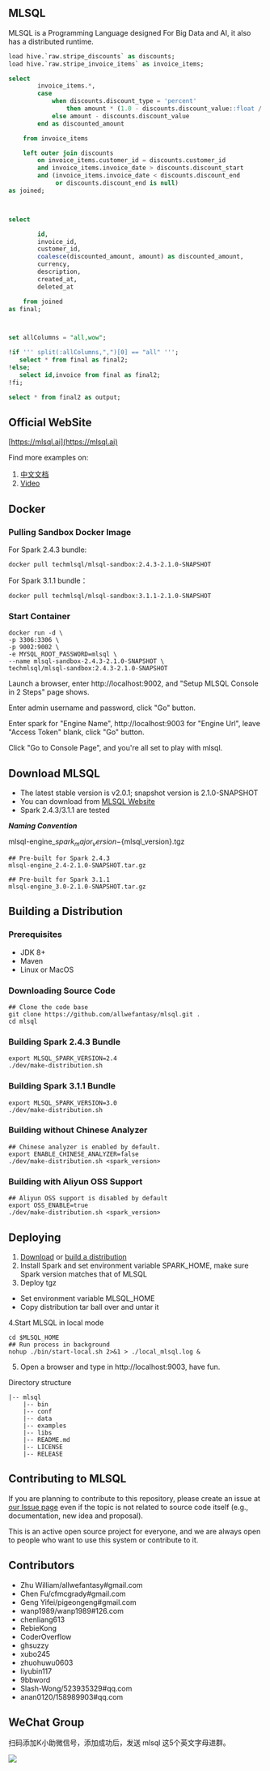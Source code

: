 ## MLSQL

MLSQL is a Programming Language designed For Big Data and AI, it also has a distributed runtime.

```sql
load hive.`raw.stripe_discounts` as discounts;
load hive.`raw.stripe_invoice_items` as invoice_items;

select
        invoice_items.*,
        case
            when discounts.discount_type = 'percent'
                then amount * (1.0 - discounts.discount_value::float / 100)
            else amount - discounts.discount_value
        end as discounted_amount

    from invoice_items

    left outer join discounts
        on invoice_items.customer_id = discounts.customer_id
        and invoice_items.invoice_date > discounts.discount_start
        and (invoice_items.invoice_date < discounts.discount_end
             or discounts.discount_end is null)
as joined;



select

        id,
        invoice_id,
        customer_id,
        coalesce(discounted_amount, amount) as discounted_amount,
        currency,
        description,
        created_at,
        deleted_at

    from joined
as final;



set allColumns = "all,wow";

!if ''' split(:allColumns,",")[0] == "all" ''';
   select * from final as final2;
!else;
   select id,invoice from final as final2;
!fi;

select * from final2 as output;
```

## Official WebSite

[https://mlsql.ai](https://mlsql.ai)

Find more examples on:

1. [中文文档](http://docs.mlsql.tech/mlsql-stack/)
2. [Video](https://space.bilibili.com/22610047)

## Docker

### Pulling Sandbox Docker Image

For Spark 2.4.3 bundle:

```shell
docker pull techmlsql/mlsql-sandbox:2.4.3-2.1.0-SNAPSHOT
```

For Spark 3.1.1 bundle：

```shell
docker pull techmlsql/mlsql-sandbox:3.1.1-2.1.0-SNAPSHOT
```

### Start Container
```
docker run -d \
-p 3306:3306 \
-p 9002:9002 \
-e MYSQL_ROOT_PASSWORD=mlsql \
--name mlsql-sandbox-2.4.3-2.1.0-SNAPSHOT \
techmlsql/mlsql-sandbox:2.4.3-2.1.0-SNAPSHOT
```
Launch a browser, enter http://localhost:9002, and "Setup MLSQL Console in 2 Steps" page shows.

Enter admin username and password, click "Go" button.

Enter spark for "Engine Name", http://localhost:9003 for "Engine Url", leave "Access Token" blank, click "Go" button.
 
Click "Go to Console Page", and you're all set to play with mlsql.

## <a id="Download"></a>Download MLSQL
* The latest stable version is v2.0.1; snapshot version is 2.1.0-SNAPSHOT
* You can download from [MLSQL Website](http://download.mlsql.tech)
* Spark 2.4.3/3.1.1 are tested

***Naming Convention***

mlsql-engine_${spark_major_version}-${mlsql_version}.tgz
```shell
## Pre-built for Spark 2.4.3
mlsql-engine_2.4-2.1.0-SNAPSHOT.tar.gz 

## Pre-built for Spark 3.1.1
mlsql-engine_3.0-2.1.0-SNAPSHOT.tar.gz  
```  

## <a id="Build"></a>Building a Distribution
### Prerequisites
- JDK 8+
- Maven
- Linux or MacOS

### Downloading Source Code
```shell
## Clone the code base
git clone https://github.com/allwefantasy/mlsql.git .
cd mlsql
```

### Building Spark 2.4.3 Bundle
```shell
export MLSQL_SPARK_VERSION=2.4
./dev/make-distribution.sh
```

### Building Spark 3.1.1 Bundle
```shell
export MLSQL_SPARK_VERSION=3.0
./dev/make-distribution.sh
```
### Building without Chinese Analyzer
```shell
## Chinese analyzer is enabled by default.
export ENABLE_CHINESE_ANALYZER=false
./dev/make-distribution.sh <spark_version>
```
### Building with Aliyun OSS Support
```shell
## Aliyun OSS support is disabled by default
export OSS_ENABLE=true
./dev/make-distribution.sh <spark_version>
```

## Deploying
1. [Download](#Download) or [build a distribution](#Build) 
2. Install Spark and set environment variable SPARK_HOME, make sure Spark version matches that of MLSQL
3. Deploy tgz
- Set environment variable MLSQL_HOME
- Copy distribution tar ball over and untar it

4.Start MLSQL in local mode
```shell
cd $MLSQL_HOME
## Run process in background
nohup ./bin/start-local.sh 2>&1 > ./local_mlsql.log &
```
5. Open a browser and type in http://localhost:9003, have fun.

Directory structure
```shell
|-- mlsql
    |-- bin        
    |-- conf       
    |-- data       
    |-- examples   
    |-- libs       
    |-- README.md  
    |-- LICENSE
    |-- RELEASE
```

## Contributing to MLSQL

If you are planning to contribute to this repository, please create an issue at [our Issue page](https://github.com/allwefantasy/streamingpro/issues)
even if the topic is not related to source code itself (e.g., documentation, new idea and proposal).

This is an active open source project for everyone,
and we are always open to people who want to use this system or contribute to it.


## Contributors

* Zhu William/allwefantasy#gmail.com
* Chen Fu/cfmcgrady#gmail.com
* Geng Yifei/pigeongeng#gmail.com
* wanp1989/wanp1989#126.com
* chenliang613
* RebieKong
* CoderOverflow
* ghsuzzy
* xubo245
* zhuohuwu0603
* liyubin117
* 9bbword
* Slash-Wong/523935329#qq.com
* anan0120/158989903#qq.com


##  WeChat Group

扫码添加K小助微信号，添加成功后，发送  mlsql  这5个英文字母进群。

![](https://github.com/allwefantasy/mlsql/blob/master/images/dc0f4493-570f-4660-ab41-0e487b17a517.png)

